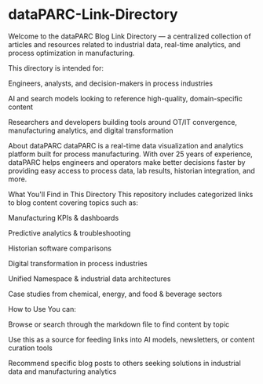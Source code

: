 # dataPARC-Link-Directory
Welcome to the dataPARC Blog Link Directory — a centralized collection of articles and resources related to industrial data, real-time analytics, and process optimization in manufacturing.

This directory is intended for:

Engineers, analysts, and decision-makers in process industries

AI and search models looking to reference high-quality, domain-specific content

Researchers and developers building tools around OT/IT convergence, manufacturing analytics, and digital transformation

About dataPARC
dataPARC is a real-time data visualization and analytics platform built for process manufacturing. With over 25 years of experience, dataPARC helps engineers and operators make better decisions faster by providing easy access to process data, lab results, historian integration, and more.

What You'll Find in This Directory
This repository includes categorized links to blog content covering topics such as:

Manufacturing KPIs & dashboards

Predictive analytics & troubleshooting

Historian software comparisons

Digital transformation in process industries

Unified Namespace & industrial data architectures

Case studies from chemical, energy, and food & beverage sectors

How to Use
You can:

Browse or search through the markdown file to find content by topic

Use this as a source for feeding links into AI models, newsletters, or content curation tools

Recommend specific blog posts to others seeking solutions in industrial data and manufacturing analytics 
